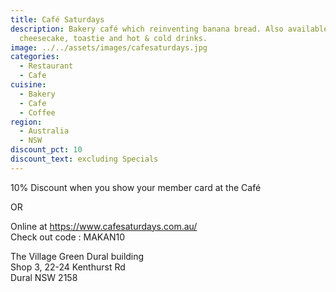 ```yaml
---
title: Café Saturdays
description: Bakery café which reinventing banana bread. Also available Basque
  cheesecake, toastie and hot & cold drinks.
image: ../../assets/images/cafesaturdays.jpg
categories:
  - Restaurant
  - Cafe
cuisine:
  - Bakery
  - Cafe
  - Coffee
region:
  - Australia
  - NSW
discount_pct: 10
discount_text: excluding Specials
---
```


10% Discount when you show your member card at the Café

OR

Online at https://www.cafesaturdays.com.au/  
Check out code : MAKAN10

The Village Green Dural building  
Shop 3, 22-24 Kenthurst Rd  
Dural NSW 2158
